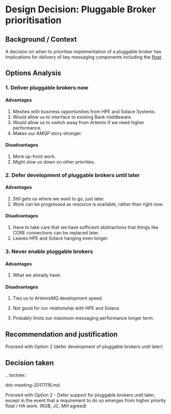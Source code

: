 # Design Decision: Pluggable Broker prioritisation

## Background / Context

A decision on when to prioritise implementation of a pluggable broker has implications for delivery of key messaging
components including the [float](../design.md).

## Options Analysis

### 1. Deliver pluggable brokers now

#### Advantages

1.    Meshes with business opportunities from HPE and Solace Systems.
2.    Would allow us to interface to existing Bank middleware.
3.    Would allow us to switch away from Artemis if we need higher performance.
4.    Makes our AMQP story stronger.

#### Disadvantages

1.    More up-front work.
2.    Might slow us down on other priorities.

### 2. Defer development of pluggable brokers until later

#### Advantages

1. Still gets us where we want to go, just later.
2. Work can be progressed as resource is available, rather than right now.

#### Disadvantages

1. Have to take care that we have sufficient abstractions that things like CORE connections can be replaced later.
2. Leaves HPE and Solace hanging even longer.


### 3. Never enable pluggable brokers

#### Advantages

1. What we already have.

#### Disadvantages

1. Ties us to ArtemisMQ development speed.

2. Not good for our relationship with HPE and Solace.

3. Probably limits our maximum messaging performance longer term.


## Recommendation and justification

Proceed with Option 2 (defer development of pluggable brokers until later)

## Decision taken

.. toctree::

   drb-meeting-20171116.md

Proceed with Option 2 - Defer support for pluggable brokers until later, except in the event that a requirement to do so emerges from higher priority float / HA work. (RGB, JC, MH agreed)
